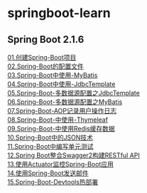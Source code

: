 # springboot-learn


## Spring Boot 2.1.6
[01.创建Spring-Boot项目](https://tengxt.github.io/2019/07/30/%E5%88%9B%E5%BB%BASpring-Boot%E9%A1%B9%E7%9B%AE/)<br/>
[02.Spring-Boot的配置文件](https://tengxt.github.io/2019/07/30/Spring-Boot%E7%9A%84%E9%85%8D%E7%BD%AE%E6%96%87%E4%BB%B6/)<br/>
[03.Spring-Boot中使用-MyBatis](https://tengxt.github.io/2019/08/01/Spring-Boot%E4%B8%AD%E4%BD%BF%E7%94%A8-MyBatis/)<br/>
[04.Spring-Boot中使用-JdbcTemplate](https://tengxt.github.io/2019/08/01/Spring-Boot%E4%B8%AD%E4%BD%BF%E7%94%A8-JdbcTemplate/)<br/>
[05.Spring-Boot-多数据源配置之JdbcTemplate](https://tengxt.github.io/2019/08/01/Spring-Boot-%E5%A4%9A%E6%95%B0%E6%8D%AE%E6%BA%90%E9%85%8D%E7%BD%AE%E4%B9%8BJdbcTemplate/)<br/>
[06.Spring-Boot-多数据源配置之MyBatis](https://tengxt.github.io/2019/08/07/Spring-Boot-%E5%A4%9A%E6%95%B0%E6%8D%AE%E6%BA%90%E9%85%8D%E7%BD%AE%E4%B9%8BMyBatis/)<br/>
[07.Spring-Boot-AOP记录用户操作日志](https://tengxt.github.io/2019/08/07/Spring-Boot-AOP%E8%AE%B0%E5%BD%95%E7%94%A8%E6%88%B7%E6%93%8D%E4%BD%9C%E6%97%A5%E5%BF%97/)<br/>
[08.Spring-Boot-中使用-Thymeleaf](https://tengxt.github.io/2019/08/08/Spring-Boot-%E4%B8%AD%E4%BD%BF%E7%94%A8-Thymeleaf/)<br/>
[09.Spring-Boot-中使用Redis缓存数据](https://tengxt.github.io/2019/08/14/Spring-Boot-%E4%B8%AD%E4%BD%BF%E7%94%A8Redis%E7%BC%93%E5%AD%98%E6%95%B0%E6%8D%AE/)<br/>
[10.Spring-Boot中的JSON技术](https://tengxt.github.io/2019/08/15/Spring-Boot%E4%B8%AD%E7%9A%84JSON%E6%8A%80%E6%9C%AF/)<br/>
[11.Spring-Boot中编写单元测试](https://tengxt.github.io/2019/08/16/Spring-Boot%E4%B8%AD%E7%BC%96%E5%86%99%E5%8D%95%E5%85%83%E6%B5%8B%E8%AF%95/)<br/>
[12.Spring Boot整合Swagger2构建RESTful API](https://tengxt.github.io/2019/08/18/Spring-Boot%E6%95%B4%E5%90%88Swagger2/)<br/>
[13.使用Actuator监控Spring-Boot应用](https://tengxt.github.io/2019/08/20/%E4%BD%BF%E7%94%A8Actuator%E7%9B%91%E6%8E%A7Spring-Boot%E5%BA%94%E7%94%A8/)<br/>
[14.使用Spring-Boot发送邮件](https://tengxt.github.io/2019/08/21/%E4%BD%BF%E7%94%A8Spring-Boot%E5%8F%91%E9%80%81%E9%82%AE%E4%BB%B6/)<br/>
[15.Spring-Boot-Devtools热部署](https://tengxt.github.io/2019/08/22/Spring-Boot-Devtools%E7%83%AD%E9%83%A8%E7%BD%B2/)<br/>